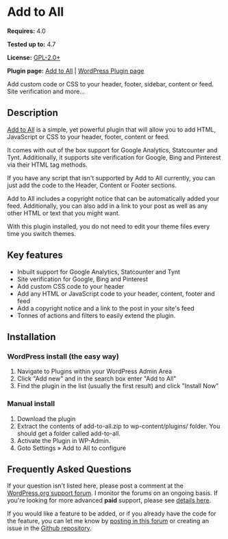 # Add to All

__Requires:__ 4.0

__Tested up to:__ 4.7

__License:__ [GPL-2.0+](http://www.gnu.org/licenses/gpl-2.0.html)

__Plugin page:__ [Add to All](https://ajaydsouza.com/wordpress/plugins/add-to-all/) | [WordPress Plugin page](https://wordpress.org/plugins/add-to-all/)

Add custom code or CSS to your header, footer, sidebar, content or feed. Site verification and more...

## Description

[Add to All](https://ajaydsouza.com/wordpress/plugins/add-to-all/) is a simple, yet powerful plugin that will allow you to add HTML, JavaScript or CSS to your header, footer, content or feed.

It comes with out of the box support for Google Analytics, Statcounter and Tynt. Additionally, it supports site verification for Google, Bing and Pinterest via their HTML tag methods.

If you have any script that isn't supported by Add to All currently, you can just add the code to the Header, Content or Footer sections.

Add to All includes a copyright notice that can be automatically added your feed. Additionally, you can also add in a link to your post as well as any other HTML or text that you might want.

With this plugin installed, you do not need to edit your theme files every time you switch themes.


## Key features

* Inbuilt support for Google Analytics, Statcounter and Tynt
* Site verification for Google, Bing and Pinterest
* Add custom CSS code to your header
* Add any HTML or JavaScript code to your header, content, footer and feed
* Add a copyright notice and a link to the post in your site's feed
* Tonnes of actions and filters to easily extend the plugin.


## Installation

### WordPress install (the easy way)

1. Navigate to Plugins within your WordPress Admin Area
2. Click "Add new" and in the search box enter "Add to All"
3. Find the plugin in the list (usually the first result) and click "Install Now"

### Manual install

1. Download the plugin
2. Extract the contents of add-to-all.zip to wp-content/plugins/ folder. You should get a folder called add-to-all.
3. Activate the Plugin in WP-Admin. 
4. Goto Settings &raquo; Add to All to configure


## Frequently Asked Questions

If your question isn't listed here, please post a comment at the [WordPress.org support forum](https://wordpress.org/support/plugin/add-to-all). I monitor the forums on an ongoing basis. If you're looking for more advanced **paid** support, please see [details here](https://ajaydsouza.com/support/).

If you would like a feature to be added, or if you already have the code for the feature, you can let me know by [posting in this forum](https://wordpress.org/support/plugin/add-to-all) or creating an issue in the [Github repository](https://github.com/ajaydsouza/add-to-all/issues).

